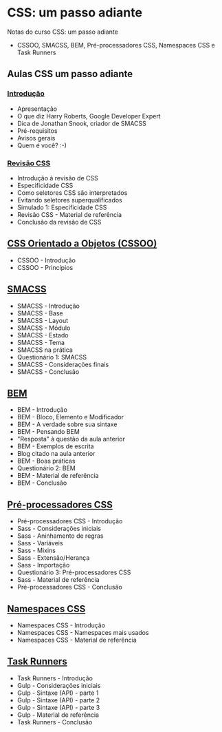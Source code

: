 # CSS: um passo adiante
Notas do curso CSS: um passo adiante
  * CSSOO, SMACSS, BEM, Pré-processadores CSS, Namespaces CSS e Task Runners


 ## Aulas CSS um passo adiante

### [Introdução](01.md)

* Apresentação
* O que diz Harry Roberts, Google Developer Expert
* Dica de Jonathan Snook, criador de SMACSS
* Pré-requisitos
* Avisos gerais
* Quem é você? :-)


### [Revisão CSS](02.md)
* Introdução à revisão de CSS
* Especificidade CSS
* Como seletores CSS são interpretados
* Evitando seletores superqualificados
* Simulado 1: Especificidade CSS
* Revisão CSS - Material de referência
* Conclusão da revisão de CSS



## [CSS Orientado a Objetos (CSSOO)](03.md)
* CSSOO - Introdução
* CSSOO - Princípios

## [SMACSS](04.md)
* SMACSS - Introdução
* SMACSS - Base
* SMACSS - Layout
* SMACSS - Módulo
* SMACSS - Estado
* SMACSS - Tema
* SMACSS na prática
* Questionário 1: SMACSS
* SMACSS - Considerações finais
* SMACSS - Conclusão

## [BEM](05.md)
* BEM - Introdução
* BEM - Bloco, Elemento e Modificador
* BEM - A verdade sobre sua sintaxe
* BEM - Pensando BEM
* "Resposta" à questão da aula anterior
* BEM - Exemplos de escrita
* Blog citado na aula anterior
* BEM - Boas práticas
* Questionário 2: BEM
* BEM - Material de referência
* BEM - Conclusão



## [Pré-processadores CSS ](06.md)
* Pré-processadores CSS - Introdução
* Sass - Considerações iniciais
* Sass - Aninhamento de regras
* Sass - Variáveis
* Sass - Mixins
* Sass - Extensão/Herança
* Sass - Importação
* Questionário 3: Pré-processadores CSS
* Sass - Material de referência
* Pré-processadores CSS - Conclusão



## [Namespaces CSS ](07.md)
* Namespaces CSS - Introdução
* Namespaces CSS - Namespaces mais usados
* Namespaces CSS - Material de referência


## [Task Runners ](08.md)
* Task Runners - Introdução
* Gulp - Considerações iniciais
* Gulp - Sintaxe (API) - parte 1
* Gulp - Sintaxe (API) - parte 2
* Gulp - Sintaxe (API) - parte 3
* Gulp - Material de referência
* Task Runners - Conclusão
